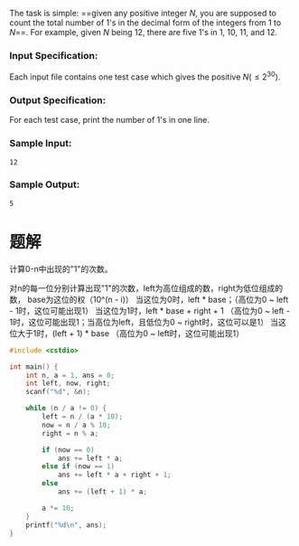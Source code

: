 The task is simple: ==given any positive integer $N$, you are supposed to count the total number of 1's in the decimal form of the integers from 1 to $N$==. For example, given $N$ being 12, there are five 1's in 1, 10, 11, and 12.

### Input Specification:

Each input file contains one test case which gives the positive $N (≤2^{30})$.

### Output Specification:
For each test case, print the number of 1's in one line.

### Sample Input:
```
12
```
### Sample Output:
```
5
```
# 题解

计算0-n中出现的"1"的次数。



对n的每一位分别计算出现"1"的次数，left为高位组成的数，right为低位组成的数， base为这位的权（10^(n - i)）
当这位为0时，left * base；（高位为0 ~ left - 1时，这位可能出现1）
当这位为1时，left * base + right + 1 （高位为0 ~ left - 1时，这位可能出现1；当高位为left，且低位为0 ~ right时，这位可以是1）
当这位大于1时，(left + 1) * base （高位为0 ~ left时，这位可能出现1）

```cpp
#include <cstdio>

int main() {
    int n, a = 1, ans = 0;
    int left, now, right;
    scanf("%d", &n);

    while (n / a != 0) {
        left = n / (a * 10);
        now = n / a % 10;
        right = n % a;

        if (now == 0)
            ans += left * a;
        else if (now == 1)
            ans += left * a + right + 1;
        else
            ans += (left + 1) * a;

        a *= 10;
    }
    printf("%d\n", ans);
}
```